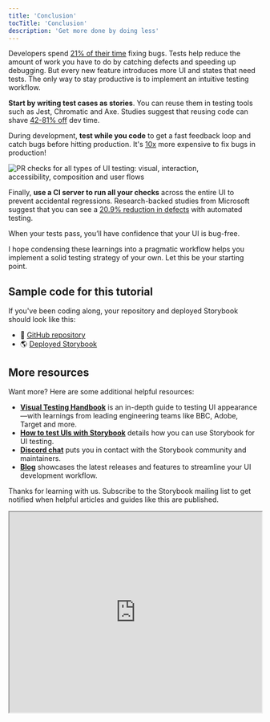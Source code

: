 ```yaml
---
title: 'Conclusion'
tocTitle: 'Conclusion'
description: 'Get more done by doing less'
---
```


Developers spend [21% of their time](https://www.niss.org/sites/default/files/technicalreports/tr81.pdf) fixing bugs. Tests help reduce the amount of work you have to do by catching defects and speeding up debugging. But every new feature introduces more UI and states that need tests. The only way to stay productive is to implement an intuitive testing workflow.

**Start by writing test cases as stories**. You can reuse them in testing tools such as Jest, Chromatic and Axe. Studies suggest that reusing code can shave [42-81% off](https://www.researchgate.net/publication/3188437_Evaluating_Software_Reuse_Alternatives_A_Model_and_Its_Application_to_an_Industrial_Case_Study?ev=publicSearchHeader&_sg=g8WraNGZNGPw0R-1-jGpy0XwUDeAr3qb472J6lhisyQ3l24pSmndO6anMdX2L3HdWHifsczPegR9wjA) dev time.

During development, **test while you code** to get a fast feedback loop and catch bugs before hitting production. It's [10x](https://ntrs.nasa.gov/search.jsp?R=20100036670) more expensive to fix bugs in production!

<img src="/ui-testing-handbook/component-automate-testing.gif" alt="PR checks for all types of UI testing: visual, interaction, accessibility, composition and user flows" style="max-width: 450px;" />

Finally, **use a CI server to run all your checks** across the entire UI to prevent accidental regressions. Research-backed studies from Microsoft suggest that you can see a [20.9% reduction in defects](https://collaboration.csc.ncsu.edu/laurie/Papers/Unit_testing_cameraReady.pdf) with automated testing.

When your tests pass, you’ll have confidence that your UI is bug-free.

I hope condensing these learnings into a pragmatic workflow helps you implement a solid testing strategy of your own. Let this be your starting point.

## Sample code for this tutorial

If you've been coding along, your repository and deployed Storybook should look like this:

- 📕 [GitHub repository](https://github.com/chromaui/ui-testing-guide-code/tree/workflow)
- 🌎 [Deployed Storybook](https://main--60876bbe754b7b0021704b3d.chromatic.com)

## More resources

Want more? Here are some additional helpful resources:

- [**Visual Testing Handbook**](/visual-testing-handbook) is an in-depth guide to testing UI appearance—with learnings from leading engineering teams like BBC, Adobe, Target and more.
- [**How to test UIs with Storybook**](https://storybook.js.org/docs/react/writing-tests/introduction) details how you can use Storybook for UI testing.
- [**Discord chat**](https://discord.gg/UUt2PJb) puts you in contact with the Storybook community and maintainers.
- [**Blog**](https://medium.com/storybookjs) showcases the latest releases and features to streamline your UI development workflow.

Thanks for learning with us. Subscribe to the Storybook mailing list to get notified when helpful articles and guides like this are published.

<iframe style="height:400px;width:100%;max-width:800px;margin:0px auto;" src="https://upscri.be/d42fc0?as_embed"></iframe>
